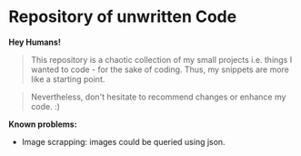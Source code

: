# Repository of unwritten Code

**Hey Humans!**

> This repository is a chaotic collection of my small projects i.e. things I wanted to code - for the sake of coding. Thus, my snippets are more like a starting point.

> Nevertheless, don't hesitate to recommend changes or enhance my code. :)

**Known problems:**

- Image scrapping: images could be queried using json. 
